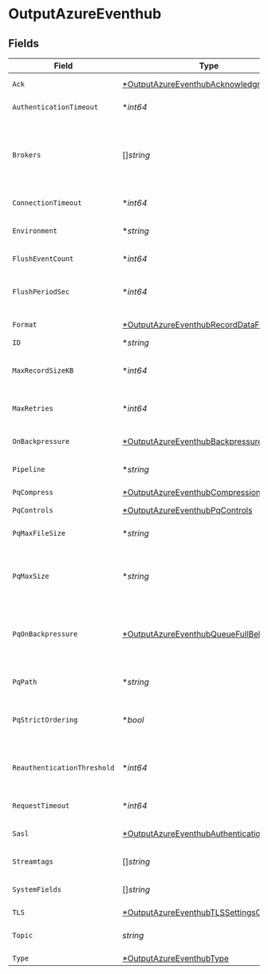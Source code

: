 # OutputAzureEventhub


## Fields

| Field                                                                                                                                                                                                                                            | Type                                                                                                                                                                                                                                             | Required                                                                                                                                                                                                                                         | Description                                                                                                                                                                                                                                      |
| ------------------------------------------------------------------------------------------------------------------------------------------------------------------------------------------------------------------------------------------------ | ------------------------------------------------------------------------------------------------------------------------------------------------------------------------------------------------------------------------------------------------ | ------------------------------------------------------------------------------------------------------------------------------------------------------------------------------------------------------------------------------------------------ | ------------------------------------------------------------------------------------------------------------------------------------------------------------------------------------------------------------------------------------------------ |
| `Ack`                                                                                                                                                                                                                                            | [*OutputAzureEventhubAcknowledgments](../../models/shared/outputazureeventhubacknowledgments.md)                                                                                                                                                 | :heavy_minus_sign:                                                                                                                                                                                                                               | Control the number of required acknowledgments                                                                                                                                                                                                   |
| `AuthenticationTimeout`                                                                                                                                                                                                                          | **int64*                                                                                                                                                                                                                                         | :heavy_minus_sign:                                                                                                                                                                                                                               | Maximum time to wait for Kafka to respond to an authentication request                                                                                                                                                                           |
| `Brokers`                                                                                                                                                                                                                                        | []*string*                                                                                                                                                                                                                                       | :heavy_check_mark:                                                                                                                                                                                                                               | List of Event Hubs Kafka brokers to connect to, eg. yourdomain.servicebus.windows.net:9093. The hostname can be found in the host portion of the primary or secondary connection string in Shared Access Policies.                               |
| `ConnectionTimeout`                                                                                                                                                                                                                              | **int64*                                                                                                                                                                                                                                         | :heavy_minus_sign:                                                                                                                                                                                                                               | Maximum time to wait for a connection to complete successfully                                                                                                                                                                                   |
| `Environment`                                                                                                                                                                                                                                    | **string*                                                                                                                                                                                                                                        | :heavy_minus_sign:                                                                                                                                                                                                                               | Optionally, enable this config only on a specified Git branch. If empty, will be enabled everywhere.                                                                                                                                             |
| `FlushEventCount`                                                                                                                                                                                                                                | **int64*                                                                                                                                                                                                                                         | :heavy_minus_sign:                                                                                                                                                                                                                               | Maximum number of events in a batch before forcing a flush.                                                                                                                                                                                      |
| `FlushPeriodSec`                                                                                                                                                                                                                                 | **int64*                                                                                                                                                                                                                                         | :heavy_minus_sign:                                                                                                                                                                                                                               | Maximum time between requests. Small values could cause the payload size to be smaller than the configured Max record size.                                                                                                                      |
| `Format`                                                                                                                                                                                                                                         | [*OutputAzureEventhubRecordDataFormat](../../models/shared/outputazureeventhubrecorddataformat.md)                                                                                                                                               | :heavy_minus_sign:                                                                                                                                                                                                                               | Format to use to serialize events before writing to the Event Hubs Kafka brokers.                                                                                                                                                                |
| `ID`                                                                                                                                                                                                                                             | **string*                                                                                                                                                                                                                                        | :heavy_minus_sign:                                                                                                                                                                                                                               | Unique ID for this output                                                                                                                                                                                                                        |
| `MaxRecordSizeKB`                                                                                                                                                                                                                                | **int64*                                                                                                                                                                                                                                         | :heavy_minus_sign:                                                                                                                                                                                                                               | Maximum size (KB) of each record batch before compression. Setting should be < message.max.bytes settings in Event Hubs brokers.                                                                                                                 |
| `MaxRetries`                                                                                                                                                                                                                                     | **int64*                                                                                                                                                                                                                                         | :heavy_minus_sign:                                                                                                                                                                                                                               | If messages are failing, you can set the maximum number of retries as high as 100 to prevent loss of data.                                                                                                                                       |
| `OnBackpressure`                                                                                                                                                                                                                                 | [*OutputAzureEventhubBackpressureBehavior](../../models/shared/outputazureeventhubbackpressurebehavior.md)                                                                                                                                       | :heavy_minus_sign:                                                                                                                                                                                                                               | Whether to block, drop, or queue events when all receivers are exerting backpressure.                                                                                                                                                            |
| `Pipeline`                                                                                                                                                                                                                                       | **string*                                                                                                                                                                                                                                        | :heavy_minus_sign:                                                                                                                                                                                                                               | Pipeline to process data before sending out to this output.                                                                                                                                                                                      |
| `PqCompress`                                                                                                                                                                                                                                     | [*OutputAzureEventhubCompression](../../models/shared/outputazureeventhubcompression.md)                                                                                                                                                         | :heavy_minus_sign:                                                                                                                                                                                                                               | Codec to use to compress the persisted data.                                                                                                                                                                                                     |
| `PqControls`                                                                                                                                                                                                                                     | [*OutputAzureEventhubPqControls](../../models/shared/outputazureeventhubpqcontrols.md)                                                                                                                                                           | :heavy_minus_sign:                                                                                                                                                                                                                               | N/A                                                                                                                                                                                                                                              |
| `PqMaxFileSize`                                                                                                                                                                                                                                  | **string*                                                                                                                                                                                                                                        | :heavy_minus_sign:                                                                                                                                                                                                                               | The maximum size to store in each queue file before closing and optionally compressing (KB, MB, etc.).                                                                                                                                           |
| `PqMaxSize`                                                                                                                                                                                                                                      | **string*                                                                                                                                                                                                                                        | :heavy_minus_sign:                                                                                                                                                                                                                               | The maximum amount of disk space the queue is allowed to consume. Once reached, the system stops queueing and applies the fallback Queue-full behavior. Enter a numeral with units of KB, MB, etc.                                               |
| `PqOnBackpressure`                                                                                                                                                                                                                               | [*OutputAzureEventhubQueueFullBehavior](../../models/shared/outputazureeventhubqueuefullbehavior.md)                                                                                                                                             | :heavy_minus_sign:                                                                                                                                                                                                                               | Whether to block or drop events when the queue is exerting backpressure (full capacity or low disk). 'Block' is the same behavior as non-PQ blocking. 'Drop new data' throws away incoming data, while leaving the contents of the PQ unchanged. |
| `PqPath`                                                                                                                                                                                                                                         | **string*                                                                                                                                                                                                                                        | :heavy_minus_sign:                                                                                                                                                                                                                               | The location for the persistent queue files. To this field's value, the system will append: /<worker-id>/<output-id>.                                                                                                                            |
| `PqStrictOrdering`                                                                                                                                                                                                                               | **bool*                                                                                                                                                                                                                                          | :heavy_minus_sign:                                                                                                                                                                                                                               | Toggle this off to forward new events to receiver(s) before queue is flushed. Otherwise, default drain behavior is FIFO (first in, first out).                                                                                                   |
| `ReauthenticationThreshold`                                                                                                                                                                                                                      | **int64*                                                                                                                                                                                                                                         | :heavy_minus_sign:                                                                                                                                                                                                                               | Specifies a time window during which @{product} can reauthenticate if needed. Creates the window measuring backwards from the moment when credentials are set to expire.                                                                         |
| `RequestTimeout`                                                                                                                                                                                                                                 | **int64*                                                                                                                                                                                                                                         | :heavy_minus_sign:                                                                                                                                                                                                                               | Maximum time to wait for Kafka to respond to a request                                                                                                                                                                                           |
| `Sasl`                                                                                                                                                                                                                                           | [*OutputAzureEventhubAuthentication](../../models/shared/outputazureeventhubauthentication.md)                                                                                                                                                   | :heavy_minus_sign:                                                                                                                                                                                                                               | Authentication parameters to use when connecting to brokers. Using TLS is highly recommended.                                                                                                                                                    |
| `Streamtags`                                                                                                                                                                                                                                     | []*string*                                                                                                                                                                                                                                       | :heavy_minus_sign:                                                                                                                                                                                                                               | Add tags for filtering and grouping in @{product}.                                                                                                                                                                                               |
| `SystemFields`                                                                                                                                                                                                                                   | []*string*                                                                                                                                                                                                                                       | :heavy_minus_sign:                                                                                                                                                                                                                               | Set of fields to automatically add to events using this output. E.g.: cribl_pipe, c*. Wildcards supported.                                                                                                                                       |
| `TLS`                                                                                                                                                                                                                                            | [*OutputAzureEventhubTLSSettingsClientSide](../../models/shared/outputazureeventhubtlssettingsclientside.md)                                                                                                                                     | :heavy_minus_sign:                                                                                                                                                                                                                               | N/A                                                                                                                                                                                                                                              |
| `Topic`                                                                                                                                                                                                                                          | *string*                                                                                                                                                                                                                                         | :heavy_check_mark:                                                                                                                                                                                                                               | The name of the Event Hub (a.k.a. Kafka Topic) to publish events. Can be overwritten using field __topicOut.                                                                                                                                     |
| `Type`                                                                                                                                                                                                                                           | [*OutputAzureEventhubType](../../models/shared/outputazureeventhubtype.md)                                                                                                                                                                       | :heavy_minus_sign:                                                                                                                                                                                                                               | N/A                                                                                                                                                                                                                                              |